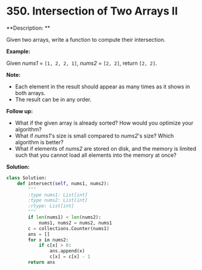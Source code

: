 # 350. Intersection of Two Arrays II


**Description: **

Given two arrays, write a function to compute their intersection.

**Example:**

Given *nums1* = `[1, 2, 2, 1]`, *nums2* = `[2, 2]`, return `[2, 2]`.

**Note:**

- Each element in the result should appear as many times as it shows in both arrays.
- The result can be in any order.

**Follow up:**

- What if the given array is already sorted? How would you optimize your algorithm?
- What if *nums1*'s size is small compared to *nums2*'s size? Which algorithm is better?
- What if elements of *nums2* are stored on disk, and the memory is limited such that you cannot load all elements into the memory at once?

**Solution:**

```python
class Solution:
    def intersect(self, nums1, nums2):
        """
        :type nums1: List[int]
        :type nums2: List[int]
        :rtype: List[int]
        """
        if len(nums1) < len(nums2):
            nums1, nums2 = nums2, nums1
        c = collections.Counter(nums1)
        ans = []
        for x in nums2:
            if c[x] > 0:
                ans.append(x)
                c[x] = c[x] - 1
        return ans
```



